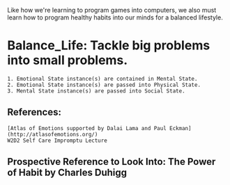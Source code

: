 Like how we're learning to program games into computers, we also must learn how to program healthy habits into our minds for a balanced lifestyle.

# Balance_Life: Tackle big problems into small problems.
    1. Emotional State instance(s) are contained in Mental State. 
    2. Emotional State instance(s) are passed into Physical State. 
    3. Mental State instance(s) are passed into Social State. 

## References: 
    [Atlas of Emotions supported by Dalai Lama and Paul Eckman](http://atlasofemotions.org/)
    W2D2 Self Care Impromptu Lecture

## Prospective Reference to Look Into: The Power of Habit by Charles Duhigg
<!-- # Physical 
#     Make sure you get enough sleep each night 
#         How much sleep are you getting? 
#         @hours_of_sleep = int
#     Take breaks (including lunch)
#         Did you pause in between coding to rest your eyes and stretch? 
#         @breaks = int 
#     Eat well to properly fuel your studies
#         Did you eat lunch? 
#         @lunch = boolean
#     Exercise, even if it's just a little bit 
#         Did you exercise? 
#         @exercise = boolean 
#     Stay clean, and dress up if it helps you stay focused
#         Did you shower? 
#         @hygiene = boolean 
#         Do you want to dress up? Treat yourself! Pamper yourself!
#         @dress up = boolean 
#         @decision fatigue = boolean
#         @weather = boolean         @temp = int 
# Mental 
#     Establish a routine and stick to it
#         What is your routine? 
#         @morning_routine 
#         @afternoon_routine
#         @evening_routine 
#         Is it helping you to invoke healthy habits? 
#     Schedule regular breaks to do something for yourself (cooking, sports, games, etc.)
#         What are you doing to rejuvenate your energy?
#         @fun_activities 
#     Take an hour or two to do something fun each week - stop thinking about homework once in a while
#         What did you do for fun over the weekend?
#         @fun_activities 
# Social 
#         @friends = { }  (Keys are names and values are ??)
#     Socialize - take time to get to know one another and build an emotional support network
#         #talk 
#     Help others - on Slack or in office study-groups
#         #help 
#     Share vulnerability - remember that you are NOT alone
#         We are in this together! That is what we are here for.
          #suppressing_feelings -= 1
# Emotional
#     At the end of each day, acknowledge what you accomplished
#         Hint(it's a lot)
          #pat yourself on the back
#     Remember that nothing will ever be perfect, but you can be satisfied that you worked with integrity and made a strong effort
#     We're all proud of the progress you make each and every day!
#         #you_got_this 

# Encouraging moments
#     Keep up the great work everybody! You can do it! 



class Balance 

end -->